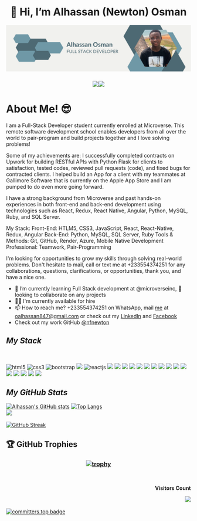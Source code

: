 <h1 align="center">👋 Hi, I’m Alhassan (Newton) Osman</h1>


![Newton's image](https://github.com/flemton/flemton/blob/77f333de05483bba9ef54a7c6fa9fe664c7cde07/Neutral%20Modern%20Web%20Developer%20LinkedIn%20Banner.png)

<h3 align="center">
  
![](https://github.com/flemton)<img src="https://img.shields.io/github/stars/flemton.svg?color=blue&logo=github"></a>
</h3>

<h1>About Me! 😎</h1>
I am a Full-Stack Developer student currently enrolled at Microverse. This remote software development school enables developers from all over the world to pair-program and build projects together and I love solving problems!

Some of my achievements are: 
I successfully completed contracts on Upwork for building RESTful APIs with Python Flask for clients to satisfaction, tested codes, reviewed pull requests (code), and fixed bugs for contracted clients.
I helped build an App for a client with my teammates at Gallimore Software that is currently on the Apple App Store and I am pumped to do even more going forward.

I have a strong background from Microverse and past hands-on experiences in both front-end and back-end development using technologies such as React, Redux, React Native, Angular, Python, MySQL, Ruby, and SQL Server.

My Stack:
Front-End: HTLM5, CSS3, JavaScript, React, React-Native, Redux, Angular
Back-End: Python, MySQL, SQL Server, Ruby
Tools & Methods: Git, GitHub, Render, Azure, Mobile Native Development
Professional: Teamwork, Pair-Programming

I'm looking for opportunities to grow my skills through solving real-world problems. Don't hesitate to mail, call or text me at +233554374251 for any collaborations, questions, clarifications, or opportunities, thank you, and have a nice one.

- 👀 I’m currently learning Full Stack development at @microverseinc, 💞️ looking to collaborate on any projects
- 🧑‍🏭 I'm currently available for hire
- 📫 How to reach me? +233554374251 on WhatsApp, mail [me](mailto:oalhassan847@gmail.com) at oalhassan847@gmail.com or check out my [LinkedIn](https://www.linkedin.com/in/alhassan-o-83039a80/) and [Facebook](https://facebook.com/n3wtongh)
- Check out my work GitHub [@nfnewton](https://github.com/nfnewton)

<section>
  <h2><i>My Stack</i></h2>
  <br>
<p align="left">
  <img src="https://img.shields.io/badge/HTML5-E34F26?style=for-the-badge&logo=html5&logoColor=white" alt="html5" />
  <img src="https://img.shields.io/badge/CSS3-1572B6?style=for-the-badge&logo=css3&logoColor=white" alt="css3" />
  <img src="https://img.shields.io/badge/Bootstrap-563D7C?style=for-the-badge&logo=bootstrap&logoColor=white" alt="bootstrap" />
  <img src="https://img.shields.io/badge/JavaScript-323330?style=for-the-badge&logo=javascript&logoColor=F7DF1E" />
  <img src="https://img.shields.io/badge/React-20232A?style=for-the-badge&logo=react&logoColor=61DAFB" alt="reactjs" />
  <img src="https://img.shields.io/badge/Angular-E34F26?style=for-the-badge&logo=angular&logoColor=white" />
  <img src="https://img.shields.io/badge/C%2B%2B-00599C?style=for-the-badge&logo=c%2B%2B&logoColor=white" />
  <img src="https://img.shields.io/badge/PostgreSQL-400000?style=for-the-badge&logo=PostgreSQL&logoColor=blue" />
  <img src="https://img.shields.io/badge/SQLite-07405E?style=for-the-badge&logo=sqlite&logoColor=white" />
  <img src="https://img.shields.io/badge/json-5E5C5C?style=for-the-badge&logo=json&logoColor=white" />
  <img src="https://img.shields.io/badge/C-00599C?style=for-the-badge&logo=c&logoColor=white" />
  <img src="https://img.shields.io/badge/Node.js-339933?style=for-the-badge&logo=nodedotjs&logoColor=white" />
  <img src="https://img.shields.io/badge/-PYTHON-brown?style=for-the-badge&logo=python&logoColor=61DAFB" /> 
  <img src="https://img.shields.io/badge/React_Native-20232A?style=for-the-badge&logo=react&logoColor=61DAFB" />
  <img src="https://img.shields.io/badge/C-Sharp-00599C?style=for-the-badge&logo=csharp&logoColor=white" />
  <img src="https://img.shields.io/badge/-MySQL-black?style=for-the-badge&logo=mysql&logoColor=61DAFB" />
  <img src="https://img.shields.io/badge/SQLSERVER-07405E?style=for-the-badge&logo=sqlserver&logoColor=white" />
  <img src="https://img.shields.io/badge/Visual_Studio_Code-0078D4?style=for-the-badge&logo=visual%20studio%20code&logoColor=white" />
  <img src="https://img.shields.io/badge/GIT-E44C30?style=for-the-badge&logo=git&logoColor=white" />
  <img src="https://img.shields.io/badge/GitHub-100000?style=for-the-badge&logo=github&logoColor=white" />
  <img src="https://img.shields.io/badge/Ruby-00000f?style=for-the-badge&logo=Ruby&logoColor=purple" />
  </p>
</section>

<h2><i>My GitHub Stats</i></h2>

[![Alhassan's GitHub stats](https://github-readme-stats-eight-theta.vercel.app/api?username=flemton&count_private=true&show_icons=true&include_all_commits=true&theme=dark#gh-dark-mode-only)](https://github.com/anuraghazra/github-readme-stats)
[![Top Langs](https://github-readme-stats-git-masterrstaa-rickstaa.vercel.app/api/top-langs/?username=flemton&show_icons=true&theme=dark)](https://github.com/anuraghazra/github-readme-stats) <br>
![](https://hit.yhype.me/github/profile?user_id=36508436) <be>
<!--[![Alhassan's's wakatime stats](https://github-readme-stats-git-masterrstaa-rickstaa.vercel.app/api/wakatime?username=flemton&theme=dark)](https://github.com/anuraghazra/github-readme-stats)-->
[![GitHub Streak](http://github-readme-streak-stats.herokuapp.com?user=flemton&theme=dark)](https://git.io/streak-stats)
 
## 🏆 GitHub Trophies

<h3 align="center">
  
[![trophy](https://github-profile-trophy.vercel.app/?username=flemton&theme=darkhub&column=9&margin-w=3&margin-h=2)](https://github.com/ryo-ma/github-profile-trophy)
  
</h3> 
<br> 

<div align="end">
<p><b>Visitors Count</b></p>  
<img src="https://profile-counter.glitch.me/{flemton}/count.svg" />
</div>

[![committers.top badge](https://user-badge.committers.top/ghana/flemton.svg)](https://user-badge.committers.top/ghana/flemton)

<!---
flemton/flemton is a ✨ special ✨ repository because its `README.md` (this file) appears on your GitHub profile.
You can click the Preview link to take a look at your changes.
--->

